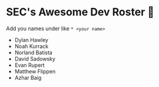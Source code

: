 # SEC's Awesome Dev Roster 😤

Add you names under like `* <your name>`

* Dylan Hawley
* Noah Kurrack
* Norland Batista
* David Sadowsky
* Evan Rupert
* Matthew Flippen
* Azhar Baig